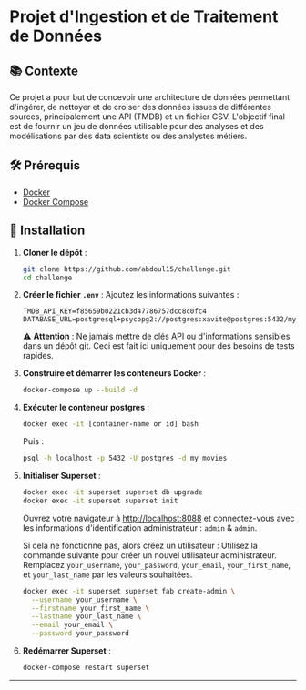 # Projet d'Ingestion et de Traitement de Données

## 📚 Contexte
Ce projet a pour but de concevoir une architecture de données permettant d'ingérer, de nettoyer et de croiser des données issues de différentes sources, principalement une API (TMDB) et un fichier CSV. L'objectif final est de fournir un jeu de données utilisable pour des analyses et des modélisations par des data scientists ou des analystes métiers.

## 🛠️ Prérequis
- [Docker](https://www.docker.com/get-started)
- [Docker Compose](https://docs.docker.com/compose/install/)

## 🚀 Installation
1. **Cloner le dépôt** :
    ```bash
    git clone https://github.com/abdoul15/challenge.git
    cd challenge
    ```

2. **Créer le fichier `.env`** :
    Ajoutez les informations suivantes :
    ```env
    TMDB_API_KEY=f85659b0221cb3d47786757dcc8c0fc4
    DATABASE_URL=postgresql+psycopg2://postgres:xavite@postgres:5432/my_movies
    ```

    ⚠️ **Attention** : Ne jamais mettre de clés API ou d'informations sensibles dans un dépôt git. Ceci est fait ici uniquement pour des besoins de tests rapides.

3. **Construire et démarrer les conteneurs Docker** :
    ```bash
    docker-compose up --build -d
    ```

4. **Exécuter le conteneur postgres** :
    ```bash
    docker exec -it [container-name or id] bash
    ```
    Puis :
    ```bash
    psql -h localhost -p 5432 -U postgres -d my_movies
    ```

5. **Initialiser Superset** :
    ```bash
    docker exec -it superset superset db upgrade
    docker exec -it superset superset init
    ```

    Ouvrez votre navigateur à [http://localhost:8088](http://localhost:8088) et connectez-vous avec les informations d'identification administrateur : `admin` & `admin`.

    Si cela ne fonctionne pas, alors créez un utilisateur :
    Utilisez la commande suivante pour créer un nouvel utilisateur administrateur. Remplacez `your_username`, `your_password`, `your_email`, `your_first_name`, et `your_last_name` par les valeurs souhaitées.
    ```bash
    docker exec -it superset superset fab create-admin \
      --username your_username \
      --firstname your_first_name \
      --lastname your_last_name \
      --email your_email \
      --password your_password
    ```

6. **Redémarrer Superset** :
    ```bash
    docker-compose restart superset
    ```

---

